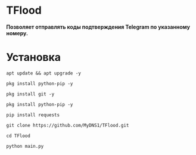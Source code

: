 # TFlood
**Позволяет отправлять коды подтверждения Telegram по указанному номеру.**
# Установка
```
apt update && apt upgrade -y
```
```
pkg install python-pip -y
```
```
pkg install git -y
```
```
pkg install python-pip -y
```
```
pip install requests
```
```
git clone https://github.com/MyDNS1/TFlood.git
```
```
cd TFlood
```
```
python main.py
```
